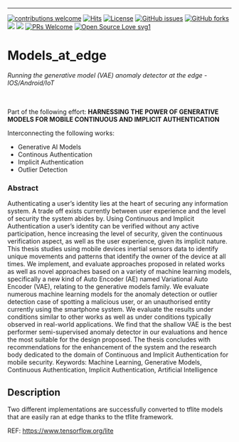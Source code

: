 ___
[![contributions welcome](https://img.shields.io/badge/contributions-welcome-brightgreen.svg?style=flat)](https://github.com/dwyl/esta/issues) [![Hits](https://hits.seeyoufarm.com/api/count/incr/badge.svg?url=https%3A%2F%2Fgithub.com%2FUW-CIA&count_bg=%2379C83D&title_bg=%23555555&icon=&icon_color=%23E7E7E7&title=users&edge_flat=false)](https://hits.seeyoufarm.com)
[![License](https://img.shields.io/pypi/l/mia.svg)]() 
<a href="https://https://github.com/UW-CIA/Models_at_edge/issues"><img alt="GitHub issues" src="https://img.shields.io/github/issues/UW-CIA/Models_at_edge"></a>
<a href="https://github.com/kaiiyer/UW-CIA/Models_at_edge"><img alt="GitHub forks" src="https://img.shields.io/github/forks/UW-CIA/Models_at_edge"></a>
<a href="https://github.com/UW-CIA/Models_at_edge/graphs/contributors" alt="Contributors">
<img src="https://img.shields.io/github/contributors/UW-CIA/Models_at_edge" /></a>
<a href="https://github.com/UW-CIA/Models_at_edge/graphs/stars" alt="Stars">
<img src="https://img.shields.io/github/stars/UW-CIA/Models_at_edge" /></a>
[![PRs Welcome](https://img.shields.io/badge/PRs-welcome-brightgreen.svg?style=shields)](http://makeapullrequest.com)
[![Open Source Love svg1](https://badges.frapsoft.com/os/v3/open-source.svg?v=103)](https://github.com/ellerbrock/open-source-badges/)


# Models_at_edge
*Running the generative model (VAE) anomaly detector at the edge - IOS/Android/IoT* 

<br> <br> 
Part of the following effort: 
**HARNESSING THE POWER OF GENERATIVE MODELS FOR MOBILE CONTINUOUS AND IMPLICIT AUTHENTICATION**

Interconnecting the following works: 
* Generative AI Models
* Continous Authentication 
* Implicit Authentication 
* Outlier Detection 

### Abstract 
Authenticating a user’s identity lies at the heart of securing any information system.
A trade off exists currently between user experience and the level of security the system
abides by. Using Continuous and Implicit Authentication a user’s identity can be verified
without any active participation, hence increasing the level of security, given the continuous
verification aspect, as well as the user experience, given its implicit nature.
This thesis studies using mobile devices inertial sensors data to identify unique movements and patterns that identify the owner of the device at all times. We implement,
and evaluate approaches proposed in related works as well as novel approaches based on a
variety of machine learning models, specifically a new kind of Auto Encoder (AE) named
Variational Auto Encoder (VAE), relating to the generative models family. We evaluate
numerous machine learning models for the anomaly detection or outlier detection case of
spotting a malicious user, or an unauthorised entity currently using the smartphone system. We evaluate the results under conditions similar to other works as well as under
conditions typically observed in real-world applications. We find that the shallow VAE
is the best performer semi-supervised anomaly detector in our evaluations and hence the
most suitable for the design proposed.
The thesis concludes with recommendations for the enhancement of the system and
the research body dedicated to the domain of Continuous and Implicit Authentication for
mobile security.
Keywords: Machine Learning, Generative Models, Continuous Authentication, Implicit
Authentication, Artificial Intelligence



## Description 

Two different implementations are successfully converted to tflite models that are easily ran at edge thanks to the tflite framework. 

REF: https://www.tensorflow.org/lite
